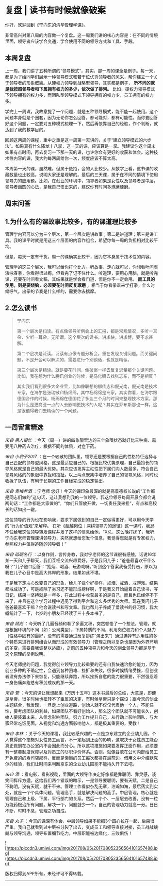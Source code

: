 # 复盘 | 读书有时候就像破案

你好，欢迎回到《宁向东的清华管理学课》。

非常高兴对第八周的内容做一个复盘。这一周我们讲的核心内容是：在不同的情境里面，领导者应该学会变通，学会使用不同的领导方式和工具、手段。

## 本周复盘

上一周，我们讲了五种所谓的“领导模式”，其实，那一周的课全是例子。每一天，都是为了给同学们展示一种领导模式和若干位优秀领导者的风采，帮你建立一个关于领导者的形象概貌。从硬权力领导到战略型领导，其实都是例子， **所不同的就是我按照领导者和下属拥有权力的多少，依次做了排列。** 比如，硬权力领导模式下领导拥有的权力多，而团队型领导模式下领导拥有的权力少，员工拥有的权力多。

学完上一周课，我故意提了一个问题，就是五种领导模式，能不能一起使用。这个问题本身就是个圈套，因为无论你怎么回答，都可能对，都有可能性。而你要回答好这个问题，一定要对五种模式梳理一下，然后再依靠自己的经验，作个判断，就达到了我的教学目的。

回顾这两周的课程，重中之重是这一周第一天讲的，关于“建立领导模式的六步法”。如果真有什么降龙十八掌，这一天的课，应该算是一掌。我建议你这个周末如果有点时间，再去复习一下那一天的课，也许你会有更好的收获和体会。这种技术性内容的课，我大约每两周给你一次，频度应该不算太高。

本周第一天的课，虽然难，但属于绝招，会的人比较少。从数字上看，这节课的收藏数量也比较高，说明大家还是理解的。最后的三天课，属于在不同的情境下使用领导力的应用题。比如，在创业的环境中，领导者如果是女性以及领导者是中层。领导者画圆的心法，是我自己悟出来的，建议你有时间多琢磨琢磨。

## 周末问答

## 1.为什么有的课故事比较多，有的课道理比较多

管理学内容可以分为三个层次，第一个层次是讲故事；第二是讲道理；第三是讲工具。我的课平时就是用这三个层面的内容作组合，希望你每一周的负担相对比较平均。

但是，每天一定有干货。周一的课确实比较干，因为它本身属于技术性的内容。

管理学的这三个层次，我可以给你打个比方。听故事，走心就可以，你想看叶问表演咏春拳，你看得很过瘾，但看完了记不住什么。听道理，要用心用脑，就是听完课，还要花时间看文稿，其结果就是学会看门道，但是你不一定会用。 **而工具的使用，则是要烧脑，必须要花时间反复琢磨** ，相当于你看拳谱来学打拳，什么时候呼气，出拳的节奏是什么样的，需要你去揣摩。

## 2.怎么读书

> 宁向东
> 
> 第一个层次是扫读。有点像领导听例会上的汇报，都是常规情况，多听一耳朵，少听一耳朵，无所谓。这个层次的读书，讲求快，讲求博，要不求甚解。
> 
> 第二个层次是泛读。泛读有点像专题分析会，重在发现关键问题。而关键问题，不是开会可以解决的，需要进行个别谈话，也就是精读。
> 
> 第三个层次是精读。就是要花时间，像破案一样去反复思量那个关键问题。比如，我在想为什么腾讯创业的时候，是马化腾去找张志东，而不是相反？
> 
> 其实我们看到很多大企业里，比如像联想的柳传志和倪光南，倪光南是技术专家。在海尔是张瑞敏和杨绵绵，其中杨绵绵是专家。其实你看，在海尔跟德国合作的时候，杨绵绵在德国花了多达三个月的时间来整理技术方案。那为什么是更商业一点的人去影响更技术的人呢？其实在乔布斯那也一样，这是很值得我们去精读的一个问题。

## 一周留言精选

 *来自 男人很忙* ：今天（周一）讲的四象限里边的三个象限状态就好比三种病，需要用八种药去治疗，根据不同的体质，对症下药。

 *来自 小豹子2017* ：在一个较散的团队里，领导还是要根据自己的性格特征选择与自己匹配的领导型风格，这是最适应自己的。根据比较优势原理，自己最擅长的领导风格就是自己的最大优势。其次应该发挥主动性把下属们向人数最多，符合自己领导风格的的象限中靠拢和拉扯。以上两点既集中培养了自己的领导风格，同时也收拢了队伍，有利于长期的工作目标完成的稳定输出。

 *来自 青梅煮酒* ：宁老师 您好！今天的课印象最深的就是高景德校长说的“工作都是同志们做的”这句话，这让我想到我的一位领导。我这位领导每周开晨会都会说两句话：“工作都是大家做的”，“你们只管放开做，一切责任我来担”，有点和高校长的话如出一辙。

这位领导的行为也在影响我，要求下属做到的自己一定做得更好，可以用今天学的“行为价值观”来解释。 在听《超越岗位｜深耕领导力的途径》这一课时，我忍不住给我这位领导转发课程并发了这样的信息给他，“X总，这么晚打扰了，我听宁向东老师管理课讲领导力，突然就想给您发个信息，我觉得您就是有专家权力，参照权力并值得追随的领导者！” 

 *来自 砥砺名行* ：以身作则，言传身教，我对宁老师的这节课很有感触，话说16年某一天和儿子聊天，我们互相交流兴趣爱好，于是我问儿子：“爸爸最喜欢干什么呀？”儿子随口回答：“抽烟、喝酒、玩游戏呀。”听到这个答案我备受打击，原以为我在儿子心目中是高大伟岸的形象，结果如此不堪。

于是我下定决心改变自己的形象，给儿子做个好榜样，戒烟、戒酒、戒游戏。结果都戒成功了，可是戒除了劣习还不能形成榜样啊，于是我又开始逼着自己读书，写日记，结果一坚持就是一年多，在此过程中收获最多的是自己，而且也已经停不下来了，并且在这个学习过程中遇见了得到平台和这么多优秀的大师。现在我问儿子爸爸最喜欢干嘛？他会说读书和写文章。我也帮儿子养成了爱读书的好习惯，我大概统计了一下，七岁的小朋友已经读了三十多本书了。

 *来自 顾彪* ：今天听了几遍音频和看了多遍文稿，突然顿悟了一个想法，管理，就是根据环境的不同（如：公司类型），下属特质的不同，利用岗位权力和个人魅力（性格中固有的最好，没有的需要通过反复排练“演出来”）通过选择有适用性的多个特质来进行排列组合从而形成的有效领导力（管理之所以复杂也是因为外界环境的多变，需要自我调整以适应），之前的五种领导力和今天的创业领导力都是基于这个原理的举例说明。

今天老师提的问题，我觉得创业领导力比较重要的还有自我快速治愈的能力，因为创业多种的不确定性，会遇到各种困难、挫折和失败，很多时候情绪受挫，但创业者没有办法停下来恢复，只能继续奔跑，所以挫折自愈的能力很重要，不然强忍着一身伤痛奔跑总有积劳成疾的那一天。

 *来自 管* ：今天的课让我想起来《万历十五年》这本书最后的总结，大意是，即便是皇帝，很多时候也扭转不了臣属的决定，有时候皇帝只是个摆设；跟今天的创业主题结合，我发现，一旦走上创业道路，创始人就不仅仅代表他一个人，不能任性，要考虑团队的利益，如果团队不看好创始人，那么这个团队就不可能长久，创始人要装着未来，从信念影响团队，努力工作提升自己，从行动上影响团队，与大家经常吃饭见面，从视觉和沟通方面影响他人，都是极其重要的，受教！

 *来自 李林* ：关于今天的课程，我比较感兴趣的一点是京东建立的企业幼儿园。个人觉得这个措施对女性员工而言，不一定起到正面的影响，这取决于女性员工能否真正做到在办公室内不会因此而分心。所以这项措施如果要发挥正面作用，必须要有一整套制度保障以及对员工的尽职评价体系。否则，就像谷歌在公司内部给员工开免费的的寿司店那样，反而是懒惰的员工每次都排在最前边。借用文中介绍默克尔的经验，我们让时间来判断京东的企业幼儿园能不能持久开下去吧。

 *来自 添* ：看电影，看影视剧，里面的大领导作决定好像都是靠聪明、靠灵感，谈笑间挥斥方遒。这给我们两个错误的暗示，一是领导要聪明，要有天赋。二是自己不聪明，没有天赋，就干不来。管理工作看似杂乱无章，浩瀚如海，最后落实到实处，就是一个个具体问题。管理高手，就是解决问题的高手。中层管理，核心就是管理自己和上级、下属、平行部门的关系。然后一个个、一层层去改善，没有一粒万能药根治所有问题。解决一个，问题就少一个，自己的管理功力就高一分。日日不断，时时不息，管理之功自成。

 *来自 丸子* ：今天的课深有体会，中层领导如果不能把3个圆心拉在一起，后果很严重。我自己就看到过中层被分裂了出去，变成员工和领导直接对接，员工战战兢兢与领导沟通，领导布置细节吃力，中层职能被边缘化，三败俱伤！

![https://piccdn3.umiwi.com/img/201708/05/201708052356564101657488.jpg](https://piccdn3.umiwi.com/img/201708/05/201708052356564101657488.jpg)

版权归得到APP所有，未经许可不得转载。

---
